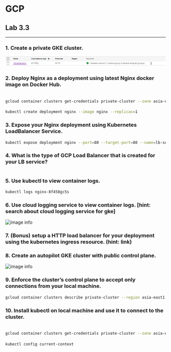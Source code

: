 # GCP
## Lab 3.3
--- 
### 1. Create a private GKE cluster.
![image info](Screenshot/lab3-2-q1.png)

### 2. Deploy Nginx as a deployment using latest Nginx docker image on Docker Hub.
```bash

gcloud container clusters get-credentials private-cluster --zone asia-east1-a --project khalifa-iti-project

kubectl create deployment nginx --image nginx --replicas=1

```
### 3. Expose your Nginx deployment using Kubernetes LoadBalancer Service.
```bash
kubectl expose deployment nginx --port=80 --target-port=80 --name=lb-service --type=loadBalancer
```
### 4. What is the type of GCP Load Balancer that is created for your LB service?
```bash

```
### 5. Use kubectl to view container logs.
```bash
kubectl logs nginx-8f458gc5s
```
### 6. Use cloud logging service to view container logs. [hint: search about cloud logging service for gke]
![image info](Screenshot/lab3-2-q6.png)

### 7. (Bonus) setup a HTTP load balancer for your deployment using the kubernetes ingress resource. (hint: link)

### 8. Create an autopilot GKE cluster with public control plane.
![image info](Screenshot/lab3-2-q8.png)

### 9. Enforce the cluster’s control plane to accept only connections from your local machine.
```bash
gcloud container clusters describe private-cluster --region asia-east1 
```

### 10. Install kubectl on local machine and use it to connect to the cluster.
```bash

gcloud container clusters get-credentials private-cluster --zone asia-east1-a --project khalifa-iti-project

kubectl config current-context

```
